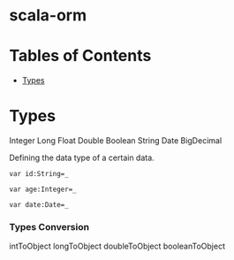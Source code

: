 # scala-orm

# Tables of Contents
* [Types](#types)

# Types
Integer 
Long 
Float
Double
Boolean
String
Date
BigDecimal

Defining the data type of a certain data.

`var id:String=_`

`var age:Integer=_`

`var date:Date=_`

### Types Conversion
intToObject
longToObject
doubleToObject
booleanToObject
